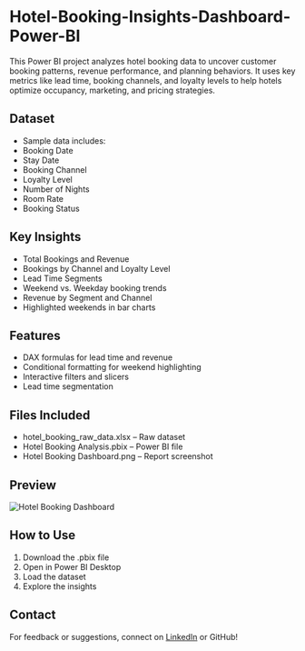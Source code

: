 # Hotel-Booking-Insights-Dashboard-Power-BI

This Power BI project analyzes hotel booking data to uncover customer booking patterns, revenue performance, and planning behaviors. It uses key metrics like lead time, booking channels, and loyalty levels to help hotels optimize occupancy, marketing, and pricing strategies.

## Dataset
- Sample data includes:
- Booking Date
- Stay Date
- Booking Channel
- Loyalty Level
- Number of Nights
- Room Rate
- Booking Status

## Key Insights
- Total Bookings and Revenue
- Bookings by Channel and Loyalty Level
- Lead Time Segments 
- Weekend vs. Weekday booking trends
- Revenue by Segment and Channel
- Highlighted weekends in bar charts

## Features
- DAX formulas for lead time and revenue
- Conditional formatting for weekend highlighting
- Interactive filters and slicers
- Lead time segmentation

## Files Included
- hotel_booking_raw_data.xlsx – Raw dataset 
- Hotel Booking Analysis.pbix – Power BI file
- Hotel Booking Dashboard.png – Report screenshot

## Preview
![Hotel Booking Dashboard](https://github.com/user-attachments/assets/0e748cd3-b488-440e-8a1a-1940897e77fb)

## How to Use
1. Download the .pbix file
2. Open in Power BI Desktop
3. Load the dataset
4. Explore the insights

## Contact
For feedback or suggestions, connect on [LinkedIn](https://www.linkedin.com/in/sahana-v-p-303630193/) or GitHub!
